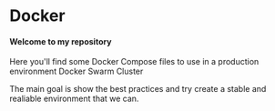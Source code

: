 # Docker


#### Welcome to my repository

Here you'll find some Docker Compose files to use in a production environment Docker Swarm Cluster

The main goal is show the best practices and try create a stable and realiable environment that we can.

